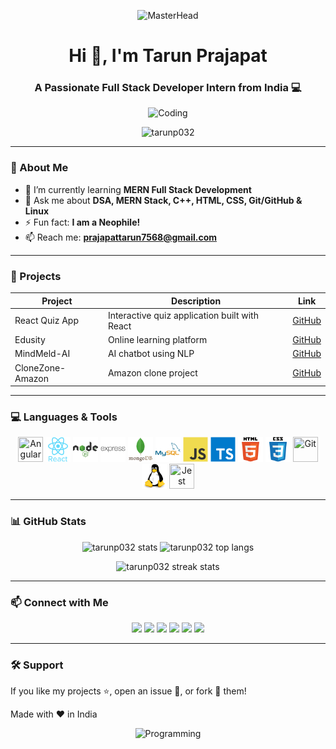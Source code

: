 <p align="center">
  <img src="https://www.digitalsolutionservices.com/img/services/web%20development.gif" alt="MasterHead" />
</p>

<h1 align="center">Hi 👋, I'm Tarun Prajapat</h1>
<h3 align="center">A Passionate Full Stack Developer Intern from India 💻</h3>

<p align="center">
  <img alt="Coding" width="400" src="https://cdn.dribbble.com/users/1162077/screenshots/3848914/programmer.gif" />
</p>

<p align="center">
  <img src="https://komarev.com/ghpvc/?username=tarunp032&label=Profile%20views&color=0e75b6&style=flat" alt="tarunp032" />
</p>

---

### 🌱 About Me
- 🔭 I’m currently learning **MERN Full Stack Development**
- 💬 Ask me about **DSA, MERN Stack, C++, HTML, CSS, Git/GitHub & Linux**
- ⚡ Fun fact: **I am a Neophile!**
- 📫 Reach me: **[prajapattarun7568@gmail.com](mailto:prajapattarun7568@gmail.com)**

---

### 🚀 Projects
| Project | Description | Link |
|---------|-------------|------|
| React Quiz App | Interactive quiz application built with React | [GitHub](https://github.com/tarunp032/React_Quiz_App) |
| Edusity | Online learning platform | [GitHub](https://github.com/tarunp032/Edusity) |
| MindMeld-AI | AI chatbot using NLP | [GitHub](https://github.com/tarunp032/MindMeld-AI) |
| CloneZone-Amazon | Amazon clone project | [GitHub](https://github.com/tarunp032/CloneZone-Amazon) |

---

### 💻 Languages & Tools
<p align="center">
  <img src="https://angular.io/assets/images/logos/angular/angular.svg" width="40" height="40" title="Angular"/>
  <img src="https://raw.githubusercontent.com/devicons/devicon/master/icons/react/react-original-wordmark.svg" width="40" height="40" title="React"/>
  <img src="https://raw.githubusercontent.com/devicons/devicon/master/icons/nodejs/nodejs-original-wordmark.svg" width="40" height="40" title="Node.js"/>
  <img src="https://raw.githubusercontent.com/devicons/devicon/master/icons/express/express-original-wordmark.svg" width="40" height="40" title="Express.js"/>
  <img src="https://raw.githubusercontent.com/devicons/devicon/master/icons/mongodb/mongodb-original-wordmark.svg" width="40" height="40" title="MongoDB"/>
  <img src="https://raw.githubusercontent.com/devicons/devicon/master/icons/mysql/mysql-original-wordmark.svg" width="40" height="40" title="MySQL"/>
  <img src="https://raw.githubusercontent.com/devicons/devicon/master/icons/javascript/javascript-original.svg" width="40" height="40" title="JavaScript"/>
  <img src="https://raw.githubusercontent.com/devicons/devicon/master/icons/typescript/typescript-original.svg" width="40" height="40" title="TypeScript"/>
  <img src="https://raw.githubusercontent.com/devicons/devicon/master/icons/html5/html5-original-wordmark.svg" width="40" height="40" title="HTML5"/>
  <img src="https://raw.githubusercontent.com/devicons/devicon/master/icons/css3/css3-original-wordmark.svg" width="40" height="40" title="CSS3"/>
  <img src="https://raw.githubusercontent.com/devicons/devicon/master/icons/git/git-scm-icon.svg" width="40" height="40" title="Git"/>
  <img src="https://raw.githubusercontent.com/devicons/devicon/master/icons/linux/linux-original.svg" width="40" height="40" title="Linux"/>
  <img src="https://www.vectorlogo.zone/logos/jestjsio/jestjsio-icon.svg" width="40" height="40" title="Jest"/>
</p>

---

### 📊 GitHub Stats
<p align="center">
  <img src="https://github-readme-stats.vercel.app/api?username=tarunp032&show_icons=true&theme=radical" alt="tarunp032 stats" />
  <img src="https://github-readme-stats.vercel.app/api/top-langs/?username=tarunp032&layout=compact&theme=radical" alt="tarunp032 top langs" />
</p>

<p align="center">
  <img src="https://github-readme-streak-stats.herokuapp.com/?user=tarunp032&theme=radical" alt="tarunp032 streak stats" />
</p>

---

### 📫 Connect with Me
<p align="center">
  <a href="https://twitter.com/tarunprajapat32" target="_blank"><img src="https://img.shields.io/badge/Twitter-1DA1F2?style=for-the-badge&logo=twitter&logoColor=white"/></a>
  <a href="https://linkedin.com/in/tarun-prajapat-468298253" target="_blank"><img src="https://img.shields.io/badge/LinkedIn-0077B5?style=for-the-badge&logo=linkedin&logoColor=white"/></a>
  <a href="https://instagram.com/tarunp_032" target="_blank"><img src="https://img.shields.io/badge/Instagram-E4405F?style=for-the-badge&logo=instagram&logoColor=white"/></a>
  <a href="https://www.codechef.com/users/tarun_p032" target="_blank"><img src="https://img.shields.io/badge/CodeChef-fff?style=for-the-badge&logo=codechef&logoColor=orange"/></a>
  <a href="https://www.hackerrank.com/@prajapattarun751" target="_blank"><img src="https://img.shields.io/badge/HackerRank-2EC866?style=for-the-badge&logo=hackerrank&logoColor=white"/></a>
  <a href="https://www.leetcode.com/tarun032" target="_blank"><img src="https://img.shields.io/badge/LeetCode-FE7A16?style=for-the-badge&logo=leetcode&logoColor=white"/></a>
</p>

---

### 🛠️ Support
If you like my projects ⭐, open an issue 🐛, or fork 🍴 them!  

Made with ❤️ in India  
<p align="center">
  <img src="https://user-images.githubusercontent.com/90236635/232446433-d5540fa2-fe28-4bb8-b929-cdb51fe61336.gif" alt="Programming" style="max-width: 100%;" />
</p>
